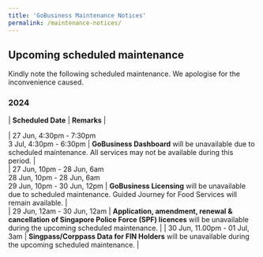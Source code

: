 ```yaml
---
title: 'GoBusiness Maintenance Notices'
permalink: /maintenance-notices/
---
```


## Upcoming scheduled maintenance

Kindly note the following scheduled maintenance. We apologise for the inconvenience caused.

### 2024 

| **Scheduled Date** | **Remarks** |  


    
| 27 Jun, 4:30pm - 7:30pm<br>3 Jul, 4:30pm - 6:30pm | **GoBusiness Dashboard** will be unavailable due to scheduled maintenance. All services may not be available during this period. |     
| 27 Jun, 10pm - 28 Jun, 6am<br>28 Jun, 10pm - 28 Jun, 6am<br>29 Jun, 10pm - 30 Jun, 12pm | **GoBusiness Licensing** will be unavailable due to scheduled maintenance. Guided Journey for Food Services will remain available. |  
| 29 Jun, 12am - 30 Jun, 12am | **Application, amendment, renewal & cancellation of Singapore Police Force (SPF) licences** will be unavailable during the upcoming scheduled maintenance. | 
| 30 Jun, 11.00pm - 01 Jul, 3am | **Singpass/Corppass Data for FIN Holders** will be unavailable during the upcoming scheduled maintenance. | 



<script src="/jquery/jquery.min.js"></script> <script src="/jquery/resize-tables.js"></script>
